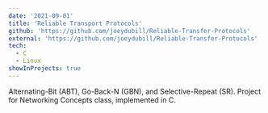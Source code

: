 ```yaml
---
date: '2021-09-01'
title: 'Reliable Transport Protocols'
github: 'https://github.com/joeydubill/Reliable-Transfer-Protocols'
external: 'https://github.com/joeydubill/Reliable-Transfer-Protocols'
tech:
  - C
  - Linux
showInProjects: true
---
```


Alternating-Bit (ABT), Go-Back-N (GBN), and Selective-Repeat (SR).
Project for Networking Concepts class, implemented in C.

